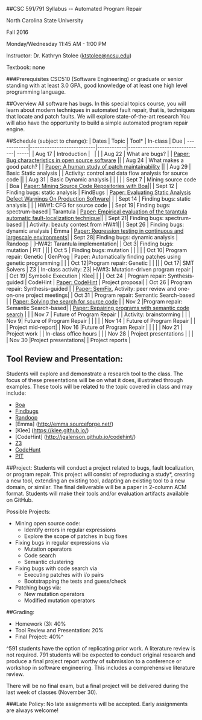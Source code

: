##CSC 591/791 Syllabus -- Automated Program Repair

North Carolina State University

Fall 2016

Monday/Wednesday 11:45 AM - 1:00 PM

Instructor: Dr. Kathryn Stolee (ktstolee@ncsu.edu)

Textbook: none

###Prerequisites
CSC510 (Software Engineering) or graduate or senior standing with at least 3.0 GPA, good knowledge of at least one high level programming language.

##Overview
All software has bugs. In this special topics course, you will learn about modern techniques in automated fault repair, that is, techniques that locate and patch faults. We will explore state-of-the-art research  You will also have the opportunity to build a simple automated program repair engine. 

##Schedule (subject to change):
| Dates   | Topic                     | Tool*      | In-class | Due |
------------|---------------------------|------------|-------------------------------| -----|
| Aug 17  | Introduction              | &nbsp;     | |
| Aug 22  | What are bugs?            |            | [Paper: Bug characteristics in open source software](http://dl.acm.org/citation.cfm?id=2683130) || 
| Aug 24  | What makes a good patch?  | | [Paper: A human study of patch maintainability]() ||
| Aug 29  | Basic Static analysis | | Activity: control and data flow analysis for source code ||
| Aug 31  | Basic Dynamic analysis | | | |
| Sept 7 | Mining source code | Boa | [Paper: Mining Source Code Repositories with Boa]()||
| Sept 12 | Finding bugs: static analysis | FindBugs | [Paper: Evaluating Static Analysis Defect Warnings On Production Software](http://dl.acm.org/citation.cfm?id=1251536)| |
| Sept 14 | Finding bugs: static analysis | | | HW#1: CFG for source code |
| Sept 19| Finding bugs: spectrum-based | Tarantula | [Paper: Empirical evaluation of the tarantula automatic fault-localization technique]()||
| Sept 21| Finding bugs: spectrum-based | | Activity: beauty contest from HW#1||
| Sept 26 | Finding bugs: dynamic analysis | Emma | [Paper: Regression testing in continuous and largescale environments]()| 
| Sept 28| Finding bugs: dynamic analysis | Randoop | |HW#2: Tarantula implementation| 
| Oct 3|  Finding bugs: mutation | PIT |   ||
| Oct 5 | Finding bugs: mutation | | | |
| Oct 10| Program repair: Genetic | GenProg | Paper: Automatically finding patches using genetic programming | |
| Oct 12|Program repair: Genetic | |   ||
| Oct 17| SMT Solvers | Z3 | In-class activity: Z3| HW#3: Mutation-driven program repair | 
| Oct 19| Symbolic Execution | Klee| | |
| Oct 24 | Program repair: Synthesis-guided | CodeHint | [Paper: CodeHint](http://dl.acm.org/citation.cfm?id=2568250) | Project proposal|
| Oct 26 | Program repair: Synthesis-guided | |  [Paper: SemFix](), Activity: peer review and one-on-one project meetings|
| Oct 31 | Program repair: Semantic Search-based | | [Paper: Solving the search for source code](http://dl.acm.org/citation.cfm?id=2581377) | 
| Nov 2  |Program repair: Semantic Search-based| | [Paper: Repairing programs with semantic code search](http://dl.acm.org/citation.cfm?id=2916260) | | 
| Nov 7 | Future of Program Repair | | Activity: brainstorming | | 
| Nov 9| Future of Program Repair | |  | | 
| Nov 14 | Future of Program Repair | |  | Project mid-report| 
| Nov 16 |Future of Program Repair | |  | | 
| Nov 21 | Project work | |  In-class office hours | |
| Nov 28 | Project presentations | | |
| Nov 30 |Project presentations| | Project reports | 

## Tool Review and Presentation:
Students will explore and demonstrate a research tool to the class. The focus of these presentations will be on what it does, illustrated through examples. These tools will be related to the topic covered in class and may include:
* [Boa](http://boa.cs.iastate.edu)
* [Findbugs](http://findbugs.sourceforge.net/)
* [Randoop](https://pmd.github.io/)
* [Emma] (http://emma.sourceforge.net/)
* [Klee] (https://klee.github.io/)
* [CodeHint] (http://jgalenson.github.io/codehint/)
* [Z3]( https://github.com/Z3Prover/z3)
* [CodeHunt](http://research.microsoft.com/en-us/projects/codehunt/)
* [PIT](http://pitest.org/)

##Project:
Students will conduct a project related to bugs, fault localization, or program repair. This project will consist of reproducing a study*, creating a new tool, extending an existing tool, adapting an existing tool to a new domain, or similar. The final deliverable will be a paper in 2-column ACM format. Students will make their tools and/or evaluation artifacts available on GitHub.

Possible Projects:
* Mining open source code:
  - Identify errors in regular expressions
  - Explore the scope of patches in bug fixes
* Fixing bugs in regular expressions via
  - Mutation operators
  - Code search
  - Semantic clustering
* Fixing bugs with code search via
  - Executing patches with i/o pairs
  - Bootstrapping the tests and guess/check 
* Patching bugs via:
  - New mutation operators
  - Modified mutation operators

##Grading:
* Homework (3): 40%
* Tool Review and Presentation: 20%
* Final Project: 40%^

^591 students have the option of replicating prior work. A literature review is not required.
791 students will be expected to conduct original research and produce a final project report worthy of submission to a conference or workshop in software engineering. This includes a comprehensive literature review. 

There will be no final exam, but a final project will be delivered during the last week of classes (November 30). 

###Late Policy:
No late assignments will be accepted. Early assignments are always welcome! 

